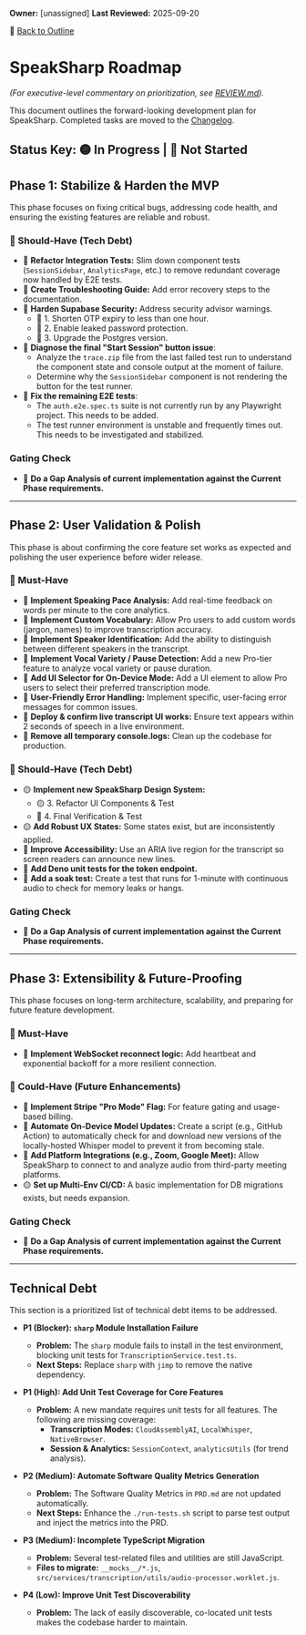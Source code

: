 **Owner:** [unassigned]
**Last Reviewed:** 2025-09-20

🔗 [Back to Outline](./OUTLINE.md)

# SpeakSharp Roadmap
*(For executive-level commentary on prioritization, see [REVIEW.md](./REVIEW.md)).*

This document outlines the forward-looking development plan for SpeakSharp. Completed tasks are moved to the [Changelog](./CHANGELOG.md).

Status Key: 🟡 In Progress | 🔴 Not Started
---
## Phase 1: Stabilize & Harden the MVP
This phase focuses on fixing critical bugs, addressing code health, and ensuring the existing features are reliable and robust.

### 🚧 Should-Have (Tech Debt)
- 🔴 **Refactor Integration Tests:** Slim down component tests (`SessionSidebar`, `AnalyticsPage`, etc.) to remove redundant coverage now handled by E2E tests.
- 🔴 **Create Troubleshooting Guide:** Add error recovery steps to the documentation.
- 🔴 **Harden Supabase Security:** Address security advisor warnings.
  - 🔴 1. Shorten OTP expiry to less than one hour.
  - 🔴 2. Enable leaked password protection.
  - 🔴 3. Upgrade the Postgres version.
- 🔴 **Diagnose the final "Start Session" button issue**:
    -   Analyze the `trace.zip` file from the last failed test run to understand the component state and console output at the moment of failure.
    -   Determine why the `SessionSidebar` component is not rendering the button for the test runner.
- 🔴 **Fix the remaining E2E tests**:
    -   The `auth.e2e.spec.ts` suite is not currently run by any Playwright project. This needs to be added.
    -   The test runner environment is unstable and frequently times out. This needs to be investigated and stabilized.

### Gating Check
- 🔴 **Do a Gap Analysis of current implementation against the Current Phase requirements.**

---
## Phase 2: User Validation & Polish
This phase is about confirming the core feature set works as expected and polishing the user experience before wider release.

### 🎯 Must-Have
- 🔴 **Implement Speaking Pace Analysis:** Add real-time feedback on words per minute to the core analytics.
- 🔴 **Implement Custom Vocabulary:** Allow Pro users to add custom words (jargon, names) to improve transcription accuracy.
- 🔴 **Implement Speaker Identification:** Add the ability to distinguish between different speakers in the transcript.
- 🔴 **Implement Vocal Variety / Pause Detection:** Add a new Pro-tier feature to analyze vocal variety or pause duration.
- 🔴 **Add UI Selector for On-Device Mode:** Add a UI element to allow Pro users to select their preferred transcription mode.
- 🔴 **User-Friendly Error Handling:** Implement specific, user-facing error messages for common issues.
- 🔴 **Deploy & confirm live transcript UI works:** Ensure text appears within 2 seconds of speech in a live environment.
- 🔴 **Remove all temporary console.logs:** Clean up the codebase for production.

### 🚧 Should-Have (Tech Debt)
- 🟡 **Implement new SpeakSharp Design System:**
  - 🟡 3. Refactor UI Components & Test
  - 🔴 4. Final Verification & Test
- 🟡 **Add Robust UX States:** Some states exist, but are inconsistently applied.
- 🔴 **Improve Accessibility:** Use an ARIA live region for the transcript so screen readers can announce new lines.
- 🔴 **Add Deno unit tests for the token endpoint.**
- 🔴 **Add a soak test:** Create a test that runs for 1-minute with continuous audio to check for memory leaks or hangs.

### Gating Check
- 🔴 **Do a Gap Analysis of current implementation against the Current Phase requirements.**

---
## Phase 3: Extensibility & Future-Proofing
This phase focuses on long-term architecture, scalability, and preparing for future feature development.

### 🎯 Must-Have
- 🔴 **Implement WebSocket reconnect logic:** Add heartbeat and exponential backoff for a more resilient connection.

### 🌱 Could-Have (Future Enhancements)
- 🔴 **Implement Stripe "Pro Mode" Flag:** For feature gating and usage-based billing.
- 🔴 **Automate On-Device Model Updates:** Create a script (e.g., GitHub Action) to automatically check for and download new versions of the locally-hosted Whisper model to prevent it from becoming stale.
- 🔴 **Add Platform Integrations (e.g., Zoom, Google Meet):** Allow SpeakSharp to connect to and analyze audio from third-party meeting platforms.
- 🟡 **Set up Multi-Env CI/CD:** A basic implementation for DB migrations exists, but needs expansion.

### Gating Check
- 🔴 **Do a Gap Analysis of current implementation against the Current Phase requirements.**

---
## Technical Debt

This section is a prioritized list of technical debt items to be addressed.

- **P1 (Blocker): `sharp` Module Installation Failure**
  - **Problem:** The `sharp` module fails to install in the test environment, blocking unit tests for `TranscriptionService.test.ts`.
  - **Next Steps:** Replace `sharp` with `jimp` to remove the native dependency.

- **P1 (High): Add Unit Test Coverage for Core Features**
  - **Problem:** A new mandate requires unit tests for all features. The following are missing coverage:
    - **Transcription Modes:** `CloudAssemblyAI`, `LocalWhisper`, `NativeBrowser`.
    - **Session & Analytics:** `SessionContext`, `analyticsUtils` (for trend analysis).

- **P2 (Medium): Automate Software Quality Metrics Generation**
  - **Problem:** The Software Quality Metrics in `PRD.md` are not updated automatically.
  - **Next Steps:** Enhance the `./run-tests.sh` script to parse test output and inject the metrics into the PRD.

- **P3 (Medium): Incomplete TypeScript Migration**
  - **Problem:** Several test-related files and utilities are still JavaScript.
  - **Files to migrate:** `__mocks__/*.js`, `src/services/transcription/utils/audio-processor.worklet.js`.

- **P4 (Low): Improve Unit Test Discoverability**
  - **Problem:** The lack of easily discoverable, co-located unit tests makes the codebase harder to maintain.
